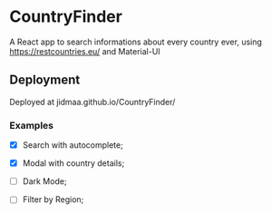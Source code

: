# CountryFinder
A React app to search informations about every country ever, using https://restcountries.eu/ and Material-UI
## Deployment
Deployed at jidmaa.github.io/CountryFinder/
### Examples

- [x] Search with autocomplete;
- [x] Modal with country details;
- [ ] Dark Mode;
- [ ] Filter by Region;

